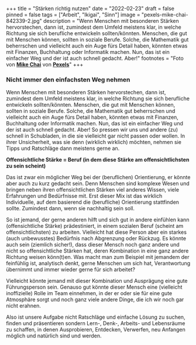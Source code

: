 +++
title = "Stärken richtig nutzen"
date = "2022-02-23"
draft = false
pinned = false
tags = ["Arbeit", "Ikigai", "Sinn"]
image = "pexels-mike-chai-842339-2.jpg"
description = "Wenn Menschen mit besonderen Stärken hervorstechen, dann ist, zumindest dem Umfeld meistens klar, in welche Richtung sie sich berufliche entwickeln sollten/könnten. Menschen, die gut mit Menschen können, sollten in soziale Berufe. Solche, die Mathematik gut beherrschen und vielleicht auch ein Auge fürs Detail haben, könnten etwas mit Finanzen, Buchhaltung oder Informatik machen. Nun, das ist ein einfacher Weg und der ist auch schnell gedacht. Aber!"
footnotes = "Foto von **[Mike Chai](https://www.pexels.com/de-de/@mike-chai-285623?utm_content=attributionCopyText&utm_medium=referral&utm_source=pexels)** von **[Pexels](https://www.pexels.com/de-de/foto/zeitrafferfotografie-von-menschen-die-auf-der-fussgangerzone-gehen-842339/?utm_content=attributionCopyText&utm_medium=referral&utm_source=pexels)**"
+++
### Nicht immer den einfachsten Weg nehmen

Wenn Menschen mit besonderen Stärken hervorstechen, dann ist, zumindest dem Umfeld meistens klar, in welche Richtung sie sich berufliche entwickeln sollten/könnten. Menschen, die gut mit Menschen können, sollten in soziale Berufe. Solche, die Mathematik gut beherrschen und vielleicht auch ein Auge fürs Detail haben, könnten etwas mit Finanzen, Buchhaltung oder Informatik machen. Nun, das ist ein einfacher Weg und der ist auch schnell gedacht. Aber! So pressen wir uns und andere (zu) schnell in Schubladen, in die sie vielleicht gar nicht passen oder wollen. In ihrer Unsicherheit, was sie denn (wirklich wirklich) möchten, nehmen sie Tipps und Ratschläge dann meistens gerne an.

**Offensichtliche Stärke = Beruf (in dem diese Stärke am offensichtlichsten zu sein scheint)**

Das ist zwar ein möglicher Weg bei der (beruflichen) Orientierung, er könnte aber auch zu kurz gedacht sein. Denn Menschen sind komplexe Wesen und bringen neben ihren offensichtlichen Stärken viel anderes Wissen, viele Erfahrungen und Bedürfnisse mit. Erst dieser Mix ist das wirklich Individuelle, auf dem basierend die (berufliche) Orientierung stattfinden sollte. Zumindest dann, wenn sie nachhaltig sein soll. 

So ist jemand, der gerne anderen hilft und sich gut in andere einfühlen kann (offensichtliche Stärke) prädestiniert, in einem sozialen Beruf (scheint am offensichtlichsten) zu arbeiten. Vielleicht hat diese Person aber ein starkes (auch unbewusstes) Bedürfnis nach Abgrenzung oder Rückzug. Es könnte auch sein (ziemlich sicher!), dass dieser Mensch noch ganz andere und nicht so offensichtliche Stärken hat, deren Kombination in eine ganz andere Richtung weisen könn(t)en. Was macht man zum Beispiel mit jemandem der feinfühlig ist, analytisch denkt, gerne Menschen um sich hat, Verantwortung übernimmt und immer wieder gerne für sich arbeitet? 

Vielleicht könnte jemand mit dieser Kombination und Ausprägung eine gute Führungsperson sein. Genauso gut könnte dieser Mensch eine (vielleicht inoffizielle) Rolle im Team einnehmen, in der er oder sie für eine gute Atmosphäre sorgt und noch ganz viele andere Dinge, die ich wir noch gar nicht erahnen. 

Also ist unsere Aufgabe nicht Ratschläge und einfache Lösung zu suchen, finden und präsentieren sondern Lern-, Denk-, Arbeits- und Lebensräume zu schaffen, in denen Ausprobieren, Entdecken, Verwerfen, neu Anfangen möglich und natürlich sind und werden.